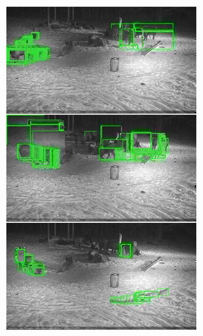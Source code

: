 ![20210121-174757-175801](in2/20210121/20210121-174757-175801_0_.jpg)
![20210121-175807-180812](in2/20210121/20210121-175807-180812_0_.jpg)
![20210121-180818-181822](in2/20210121/20210121-180818-181822_0_.jpg)
